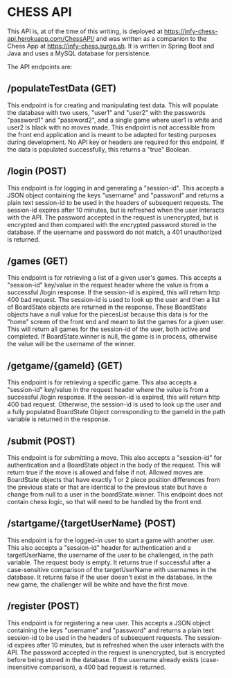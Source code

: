 # CHESS API

This API is, at of the time of this writing, is deployed at https://infy-chess-api.herokuapp.com/ChessAPI/ and was written as a companion to the Chess App at https://infy-chess.surge.sh. It is written in Spring Boot and Java and uses a MySQL database for persistence.

The API endpoints are:

## /populateTestData (GET)
This endpoint is for creating and manipulating test data. This will populate the database with two users, "user1" and "user2" with the passwords "password1" and "password2", and a single game where user1 is white and user2 is black with no moves made. This endpoint is not accessible from the front end application and is meant to be adapted for testing purposes during development. No API key or headers are required for this endpoint. If the data is populated successfully, this returns a "true" Boolean.

## /login (POST)
This endpoint is for logging in and generating a "session-id". This accepts a JSON object containing the keys "username" and "password" and returns a plain text session-id to be used in the headers of subsequent requests. The session-id expires after 10 minutes, but is refreshed when the user interacts with the API. The password accepted in the request is unencrypted, but is encrypted and then compared with the encrypted password stored in the database. If the username and password do not match, a 401 unauthorized is returned.

## /games (GET)
This endpoint is for retrieving a list of a given user's games. This accepts a "session-id" key/value in the request header where the value is from a successful /login response. If the session-id is expired, this will return http 400 bad request. The session-id is used to look up the user and then a list of BoardState objects are returned in the response. These BoardState objects have a null value for the piecesList because this data is for the "home" screen of the front end and meant to list the games for a given user. This will return all games for the session-id of the user, both active and completed. If BoardState.winner is null, the game is in process, otherwise the value will be the username of the winner.

## /getgame/{gameId} (GET)
This endpoint is for retrieving a specific game. This also accepts a "session-id" key/value in the request header where the value is from a successful /login response. If the session-id is expired, this will return http 400 bad request. Otherwise, the session-id is used to look up the user and a fully populated BoardState Object corresponding to the gameId in the path variable is returned in the response.

## /submit (POST)
This endpoint is for submitting a move. This also accepts a "session-id" for authentication and a BoardState object in the body of the request. This will return true if the move is allowed and false if not. Allowed moves are BoardState objects that have exactly 1 or 2 piece position differences from the previous state or that are identical to the previous state but have a change from null to a user in the boardState.winner. This endpoint does not contain chess logic, so that will need to be handled by the front end. 

## /startgame/{targetUserName} (POST)
This endpoint is for the logged-in user to start a game with another user. This also accepts a "session-id" header for authentication and a targetUserName, the username of the user to be challenged, in the path variable. The request body is empty. It returns true if successful after a case-sensitive comparison of the targetUserName with usernames in the database. It returns false if the user doesn't exist in the database. In the new game, the challenger will be white and have the first move.

## /register (POST)
This endpoint is for registering a new user. This accepts a JSON object containing the keys "username" and "password" and returns a plain text session-id to be used in the headers of subsequent requests. The session-id expires after 10 minutes, but is refreshed when the user interacts with the API. The password accepted in the request is unencrypted, but is encrypted before being stored in the database. If the username already exists (case-insensitive comparison), a 400 bad request is returned.
